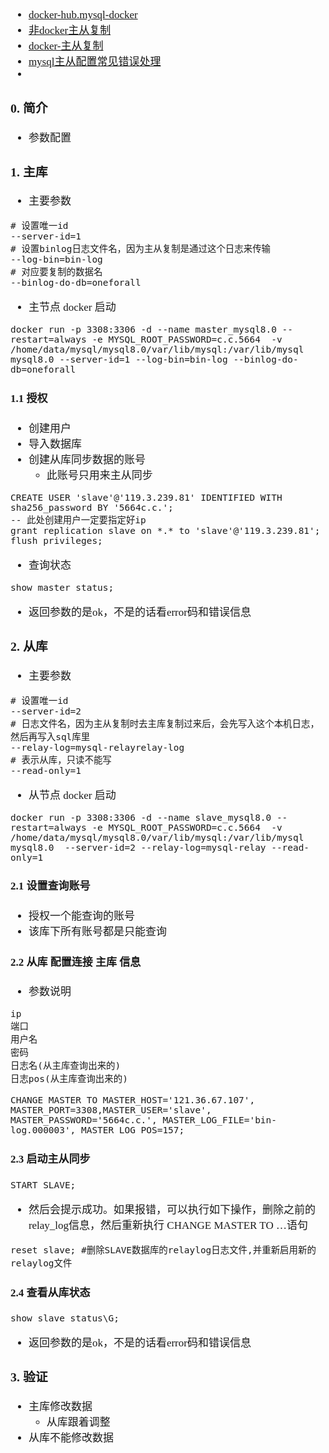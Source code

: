 <span  style="font-family: Simsun,serif; font-size: 17px; ">

- [docker-hub.mysql-docker](https://hub.docker.com/_/mysql)
- [非docker主从复制](https://www.cnblogs.com/wolfstark/p/16505307.html)
- [docker-主从复制](https://blog.csdn.net/wuguandi/article/details/126595407)
- [mysql主从配置常见错误处理](http://t.zoukankan.com/easyidea-p-14323847.html)
-

### 0. 简介

- 参数配置

### 1. 主库

- 主要参数

~~~
# 设置唯一id
--server-id=1
# 设置binlog日志文件名，因为主从复制是通过这个日志来传输
--log-bin=bin-log
# 对应要复制的数据名
--binlog-do-db=oneforall
~~~

- 主节点 docker 启动

~~~
docker run -p 3308:3306 -d --name master_mysql8.0 --restart=always -e MYSQL_ROOT_PASSWORD=c.c.5664  -v /home/data/mysql/mysql8.0/var/lib/mysql:/var/lib/mysql mysql8.0 --server-id=1 --log-bin=bin-log --binlog-do-db=oneforall
~~~

#### 1.1 授权

- 创建用户
- 导入数据库
- 创建从库同步数据的账号
    - 此账号只用来主从同步

~~~
CREATE USER 'slave'@'119.3.239.81' IDENTIFIED WITH sha256_password BY '5664c.c.';
-- 此处创建用户一定要指定好ip
grant replication slave on *.* to 'slave'@'119.3.239.81';
flush privileges;
~~~

- 查询状态

~~~
show master status;
~~~

- 返回参数的是ok，不是的话看error码和错误信息

### 2. 从库

- 主要参数

~~~
# 设置唯一id
--server-id=2
# 日志文件名，因为主从复制时去主库复制过来后，会先写入这个本机日志，然后再写入sql库里
--relay-log=mysql-relayrelay-log
# 表示从库，只读不能写
--read-only=1

~~~

- 从节点 docker 启动

~~~
docker run -p 3308:3306 -d --name slave_mysql8.0 --restart=always -e MYSQL_ROOT_PASSWORD=c.c.5664  -v /home/data/mysql/mysql8.0/var/lib/mysql:/var/lib/mysql mysql8.0  --server-id=2 --relay-log=mysql-relay --read-only=1
~~~

#### 2.1 设置查询账号

- 授权一个能查询的账号
- 该库下所有账号都是只能查询

#### 2.2 从库 配置连接 主库 信息

- 参数说明

~~~
ip
端口
用户名
密码
日志名(从主库查询出来的)
日志pos(从主库查询出来的)
~~~

~~~
CHANGE MASTER TO MASTER_HOST='121.36.67.107', MASTER_PORT=3308,MASTER_USER='slave', MASTER_PASSWORD='5664c.c.', MASTER_LOG_FILE='bin-log.000003', MASTER_LOG_POS=157;
~~~

#### 2.3 启动主从同步

~~~
START SLAVE;
~~~

- 然后会提示成功。如果报错，可以执行如下操作，删除之前的relay_log信息，然后重新执行 CHANGE MASTER TO …语句

~~~
reset slave; #删除SLAVE数据库的relaylog日志文件,并重新启用新的relaylog文件
~~~

#### 2.4 查看从库状态

~~~
show slave status\G;
~~~

- 返回参数的是ok，不是的话看error码和错误信息

### 3. 验证

- 主库修改数据
    - 从库跟着调整
- 从库不能修改数据

</span>